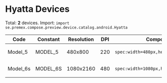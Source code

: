 # Hyatta Devices

Total: **2** devices. Import: `import se.premex.compose.preview.device.catalog.android.Hyatta`

| Code | Constant | Resolution | DPI | Compose Spec | Preview Usage |
|------|----------|------------|-----|-------------|---------------|
| Model_5 | MODEL_5 | 480x800 | 220 | `spec:width=480px,height=800px,dpi=220` | `@Preview(device = Hyatta.MODEL_5)` |
| Model_6s | MODEL_6S | 1080x2160 | 480 | `spec:width=1080px,height=2160px,dpi=480` | `@Preview(device = Hyatta.MODEL_6S)` |

<!-- Generated automatically. Do not edit manually. -->

